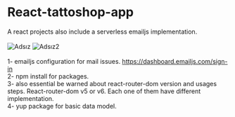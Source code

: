 # React-tattoshop-app
A react projects also include a serverless emailjs implementation.<br><br>
![Adsız](https://user-images.githubusercontent.com/63939769/189640946-a7cb6472-675c-4a4e-8c4d-e8e35664f938.png)
![Adsız2](https://user-images.githubusercontent.com/63939769/189640959-a617125d-0ffa-425b-9c04-9e46b86af9c4.png)<br><br>
1- emailjs configuration for mail issues. https://dashboard.emailjs.com/sign-in<br>
2- npm install for packages.<br>
3- also essential be warned about react-router-dom version and usages steps. React-router-dom v5 or v6. Each one of them have different implementation.<br>
4- yup package for basic data model.
